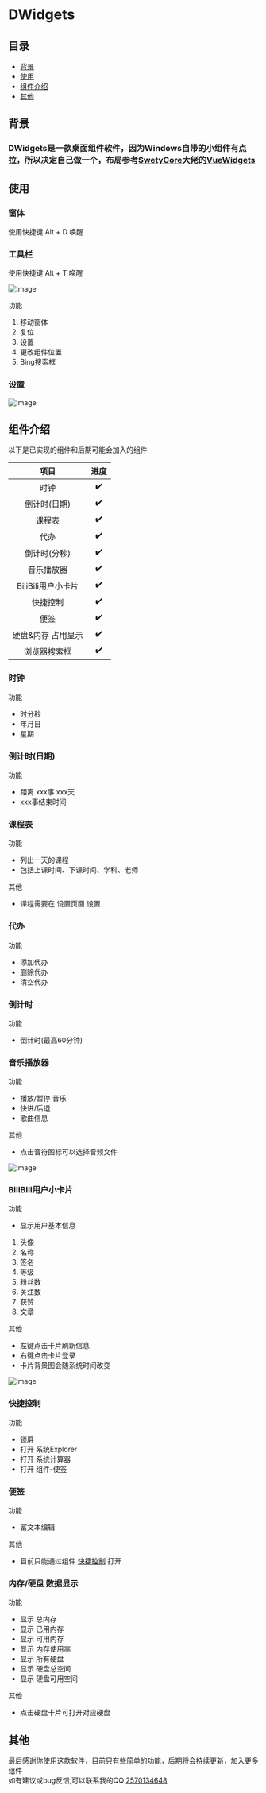 # DWidgets

## 目录

- [背景](#背景)
- [使用](#使用)
- [组件介绍](#组件介绍)
- [其他](#其他)

## 背景

### DWidgets是一款桌面组件软件，因为Windows自带的小组件有点拉，所以决定自己做一个，布局参考[SwetyCore](https://github.com/SwetyCore)大佬的[VueWidgets](https://github.com/SwetyCore/VueWidgets)

## 使用

### 窗体
使用快捷键 Alt + D 唤醒

### 工具栏
使用快捷键 Alt + T 唤醒  

![image](./readme/3.png)  

功能
1. 移动窗体
2. 复位
3. 设置
4. 更改组件位置
5. Bing搜索框

### 设置
![image](./readme/6.png)

## 组件介绍
以下是已实现的组件和后期可能会加入的组件  

|项目|进度 |
| :---------: | :---: |  
|时钟|✔️|  
|倒计时(日期)|✔️|  
|课程表|✔️|  
|代办|✔️|  
|倒计时(分秒)|✔️|  
|音乐播放器|✔️|  
|BiliBili用户小卡片|✔️|  
|快捷控制|✔️|  
|便签|✔️|  
|硬盘&内存 占用显示|✔️|  
|浏览器搜索框|✔️|  

### 时钟
功能
* 时分秒
* 年月日
* 星期

### 倒计时(日期)
功能
* 距离 xxx事 xxx天
* xxx事结束时间

### 课程表
功能
* 列出一天的课程
* 包括上课时间、下课时间、学科、老师

其他
* 课程需要在 设置页面 设置

### 代办
功能
* 添加代办
* 删除代办
* 清空代办

### 倒计时
功能
* 倒计时(最高60分钟)

### 音乐播放器
功能
* 播放/暂停 音乐
* 快进/后退
* 歌曲信息

其他
* 点击音符图标可以选择音频文件

![image](./readme/1.png)

### BiliBili用户小卡片
功能
* 显示用户基本信息
1. 头像
2. 名称
3. 签名
4. 等级
5. 粉丝数
6. 关注数
7. 获赞
8. 文章

其他
* 左键点击卡片刷新信息
* 右键点击卡片登录
* 卡片背景图会随系统时间改变

![image](./readme/2.webp)

### 快捷控制
功能
* 锁屏
* 打开 系统Explorer
* 打开 系统计算器
* 打开 组件-便签

### 便签
功能
* 富文本编辑

其他
* 目前只能通过组件 [快捷控制](#快捷控制) 打开

### 内存/硬盘 数据显示
功能
* 显示 总内存
* 显示 已用内存
* 显示 可用内存
* 显示 内存使用率
* 显示 所有硬盘
* 显示 硬盘总空间
* 显示 硬盘可用空间

其他
* 点击硬盘卡片可打开对应硬盘

## 其他

最后感谢你使用这款软件，目前只有些简单的功能，后期将会持续更新，加入更多组件  
如有建议或bug反馈,可以联系我的QQ [2570134648](http://wpa.qq.com/msgrd?v=3&uin=2570134648&site=qq&menu=yes)